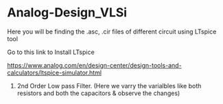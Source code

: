 # Analog-Design_VLSi
Here you will be finding the .asc, .cir files of different circuit using LTspice tool

Go to this link to Install LTspice

https://www.analog.com/en/design-center/design-tools-and-calculators/ltspice-simulator.html

1. 2nd Order Low pass Filter. (Here we varry the varialbles like both resistors and both the capacitors & observe the changes)


